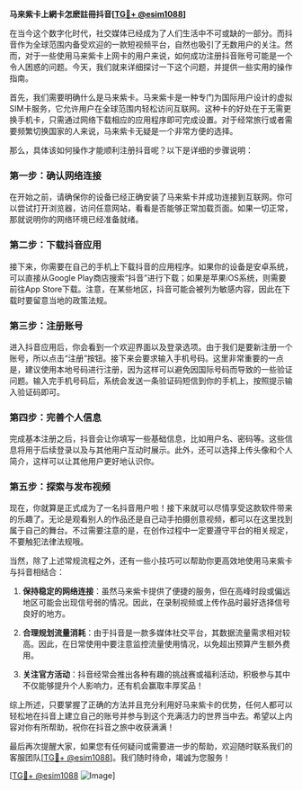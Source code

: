**马来紫卡上網卡怎麽註冊抖音[[TG💪+ @esim1088](https://t.me/s/esim1088)]**

在当今这个数字化时代，社交媒体已经成为了人们生活中不可或缺的一部分。而抖音作为全球范围内备受欢迎的一款短视频平台，自然也吸引了无数用户的关注。然而，对于一些使用马来紫卡上网卡的用户来说，如何成功注册抖音账号可能是一个令人困惑的问题。今天，我们就来详细探讨一下这个问题，并提供一些实用的操作指南。

首先，我们需要明确什么是马来紫卡。马来紫卡是一种专门为国际用户设计的虚拟SIM卡服务，它允许用户在全球范围内轻松访问互联网。这种卡的好处在于无需更换手机卡，只需通过网络下载相应的应用程序即可完成设置。对于经常旅行或者需要频繁切换国家的人来说，马来紫卡无疑是一个非常方便的选择。

那么，具体该如何操作才能顺利注册抖音呢？以下是详细的步骤说明：

### 第一步：确认网络连接

在开始之前，请确保你的设备已经正确安装了马来紫卡并成功连接到互联网。你可以尝试打开浏览器，访问任意网站，看看是否能够正常加载页面。如果一切正常，那就说明你的网络环境已经准备就绪。

### 第二步：下载抖音应用

接下来，你需要在自己的手机上下载抖音的应用程序。如果你的设备是安卓系统，可以直接从Google Play商店搜索“抖音”进行下载；如果是苹果iOS系统，则需要前往App Store下载。注意，在某些地区，抖音可能会被列为敏感内容，因此在下载时要留意当地的政策法规。

### 第三步：注册账号

进入抖音应用后，你会看到一个欢迎界面以及登录选项。由于我们是要新注册一个账号，所以点击“注册”按钮。接下来会要求输入手机号码。这里非常重要的一点是，建议使用本地号码进行注册，因为这样可以避免因国际号码而导致的一些验证问题。输入完手机号码后，系统会发送一条验证码短信到你的手机上，按照提示输入验证码即可。

### 第四步：完善个人信息

完成基本注册之后，抖音会让你填写一些基础信息，比如用户名、密码等。这些信息将用于后续登录以及与其他用户互动时展示。此外，还可以选择上传头像和个人简介，这样可以让其他用户更好地认识你。

### 第五步：探索与发布视频

现在，你就算是正式成为了一名抖音用户啦！接下来就可以尽情享受这款软件带来的乐趣了。无论是观看别人的作品还是自己动手拍摄创意视频，都可以在这里找到属于自己的舞台。不过需要注意的是，在创作过程中一定要遵守平台的相关规定，不要触犯法律法规哦。

当然，除了上述常规流程之外，还有一些小技巧可以帮助你更高效地使用马来紫卡与抖音相结合：

1. **保持稳定的网络连接**：虽然马来紫卡提供了便捷的服务，但在高峰时段或偏远地区可能会出现信号弱的情况。因此，在录制视频或上传作品时最好选择信号良好的地方。
   
2. **合理规划流量消耗**：由于抖音是一款多媒体社交平台，其数据流量需求相对较高。因此，在日常使用中要注意监控流量使用情况，以免超出预算产生额外费用。
   
3. **关注官方活动**：抖音经常会推出各种有趣的挑战赛或福利活动，积极参与其中不仅能够提升个人影响力，还有机会赢取丰厚奖品！

综上所述，只要掌握了正确的方法并且充分利用好马来紫卡的优势，任何人都可以轻松地在抖音上建立自己的账号并参与到这个充满活力的世界当中去。希望以上内容对你有所帮助，祝你在抖音之旅中收获满满！

最后再次提醒大家，如果您有任何疑问或需要进一步的帮助，欢迎随时联系我们的客服团队[[TG💪+ @esim1088](https://t.me/s/esim1088)]。我们随时待命，竭诚为您服务！

[[TG💪+ @esim1088](https://t.me/s/esim1088) ![Image](https://i.postimg.cc/4NQfJmqS/Snipaste-2025-05-13-00-14-12.png)]